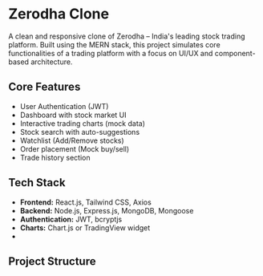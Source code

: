 
# Zerodha Clone

A clean and responsive clone of Zerodha – India's leading stock trading platform. Built using the MERN stack, this project simulates core functionalities of a trading platform with a focus on UI/UX and component-based architecture.

## Core Features
- User Authentication (JWT)
- Dashboard with stock market UI
- Interactive trading charts (mock data)
- Stock search with auto-suggestions
- Watchlist (Add/Remove stocks)
- Order placement (Mock buy/sell)
- Trade history section
  

## Tech Stack
- **Frontend:** React.js, Tailwind CSS, Axios
- **Backend:** Node.js, Express.js, MongoDB, Mongoose
- **Authentication:** JWT, bcryptjs
- **Charts:** Chart.js or TradingView widget
- 
## Project Structure


